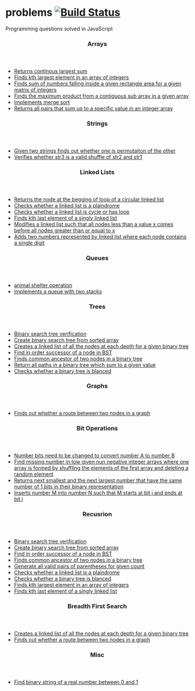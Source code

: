 # problems [![Build Status](https://travis-ci.org/snatesan/problems.svg?branch=master)](https://travis-ci.org/snatesan/problems)

Programming questions solved in JavaScript 

<section>
	<header>
		<h3>Arrays</h3>
	</header>
	<ul>
		<li>
			<a href="lib/continouslargestsum.js">Returns continous largest sum</a>
		</li>
		<li>
			<a href="lib/kthlargest.js">Finds kth largest element in an array of integers</a>
		</li>
		<li>
			<a href="lib/matrixRegionSum.js">Finds sum of numbers falling inside a given rectangle area for a given matrix of integers</a>
		</li>
		<li>
			<a href="lib/maxproductinarray.js">Finds the maximum product from a contiguous sub array in a given array</a>
		</li>
		<li>
			<a href="lib/mergesort.js">Implements merge sort</a>
		</li>
		<li>
			<a href="lib/pairSum2.js">Returns all pairs that sum up to a specific value in an integer array</a>
		</li>
	</ul>
</section>

<section>
	<header>
		<h3>Strings</h3>
	</header>
	<ul>
		<li>
			<a href="lib/arestringspermutation.js">Given two strings finds out whether one is permutaiton of the other</a>
		</li>
		<li>
			<a href="lib/combinetwostrings.js">Verifies whether str3 is a valid shuffle of str2 and str1</a>
		</li>
	</ul>
</section>

<section>
	<header>
		<h3>Linked Lists</h3>
	</header>
	<ul>
		<li>
			<a href="lib/findcyclelistloopbeginning.js">Returns the node at the begging of loop of a circular linked list</a>
		</li>
		<li>
			<a href="lib/isPalindromeList.js">Checks whether a linked list is a plaindrome</a>
		</li>
		<li>
			<a href="lib/iscyclelist.js">Checks whether a linked list is cycle or has loop</a>
		</li>
		<li>
			<a href="lib/kthlastelement.js">Finds kth last element of a singly linked list</a>
		</li>
		<li>
			<a href="lib/listpartition.js">Modifies a linked list such that all nodes less than a value x comes before all nodes greater than or equal to x</a>
		</li>
		<li>
			<a href="lib/numberlistaddition.js">Adds two numbers represented by linked list where each node contains a single digit</a>
		</li>
	</ul>
</section>

<section>
<header>
	<h3>Queues</h3>
</header>
	<ul>
		<li>
			<a href="lib/animalshelter.js">animal shelter operation</a>
		</li>
		<li>
			<a href="lib/queuewithstack.js">Implements a queue with two stacks</a>
		</li>
	</ul>
</section>

<section>
	<header>
		<h3>Trees</h3>
	</header>
	<ul>
		<li>
			<a href="lib/binarysearchtreecheck.js">Binary search tree verification</a>
		</li>
		<li>
			<a href="lib/createbstfromsortedarray.js">Create binary search tree from sorted array</a>
		</li>
		<li>
			<a href="lib/createlistfromtree.js">Creates a linked list of all the nodes at each depth for a given binary tree</a>
		</li>
		<li>
			<a href="lib/findbstinordernextnode.js">Find in order successor of a node in BST</a>
		</li>
		<li>
			<a href="lib/findcommonancestoroftreenodes.js">Finds common ancestor of two nodes in a binary tree</a>
		</li>
		<li>
			<a href="lib/getpathsintree.js">Return all paths in a binary tree which sum to a given value</a>
		</li>
		<li>
			<a href="lib/isbalancedbinarytree.js">Checks whether a binary tree is blanced</a>
		</li>
	</ul>
</section>

<section>
	<header>
		<h3>Graphs</h3>
	</header>
	<ul>
		<li>
			<a href="lib/isconnectedgraph.js">Finds out whether a route between two nodes in a graph</a>
		</li>
	</ul>
</section>

<section>
	<header>
		<h3>Bit Operations</h3>
	</header>
	<ul>
		<li>
			<a href="lib/bitswaprequired.js">Number bits need to be changed to convert number A to number B</a>
		</li>
		<li>
			<a href="lib/findmissingnumberbetter.js">Find missing number in tow given nun negative integer arrays where one array is formed by shuffling the elements of the first array and deleting a random element</a>
		</li>
		<li>
			<a href="lib/getnextsmallestandlargestnumberwithsame1bits.js">Returns next smallest and the next largest number that have the same number of 1 bits in their binary representation</a>
		</li>
		<li>
			<a href="lib/insertmbits.js">Inserts number M into number N such that M starts at bit j and ends at bit i</a>
		</li>
	</ul>
</section>

<section>
	<header>
		<h3>Recusrion</h3>
	</header>
	<ul>
		<li>
			<a href="lib/binarysearchtreecheck.js">Binary search tree verification</a>
		</li>
		<li>
			<a href="lib/createbstfromsortedarray.js">Create binary search tree from sorted array</a>
		</li>
		<li>
			<a href="lib/findbstinordernextnode.js">Find in order successor of a node in BST</a>
		</li>
		<li>
			<a href="lib/findcommonancestoroftreenodes.js">Finds common ancestor of two nodes in a binary tree</a>
		</li>
		<li>
			<a href="lib/generateparentheses.js">Generate all valid pairs of parentheses for given count</a>
		</li>
		<li>
			<a href="lib/isPalindromeList.js">Checks whether a linked list is a plaindrome</a>
		</li>
		<li>
			<a href="lib/isbalancedbinarytree.js">Checks whether a binary tree is blanced</a>
		</li>
		<li>
			<a href="lib/kthlargest.js">Finds kth largest element in an array of integers</a>
		</li>
		<li>
			<a href="lib/kthlastelement.js">Finds kth last element of a singly linked list</a>
		</li>
	</ul>
</section>

<section>
	<header>
		<h3>Breadth First Search</h3>
	</header>
	<ul>
		<li>
			<a href="lib/createlistfromtree.js">Creates a linked list of all the nodes at each depth for a given binary tree</a>
		</li>
		<li>
			<a href="lib/isconnectedgraph.js">Finds out whether a route between two nodes in a graph</a>
		</li>
	</ul>
</section>

<section>
	<header>
		<h3>Misc</h3>
	</header>
	<ul>
		<li>
			<a href="lib/floattobinarystring.js">Find binary string of a real number between 0 and 1
		</li>
	</ul>
</section>
